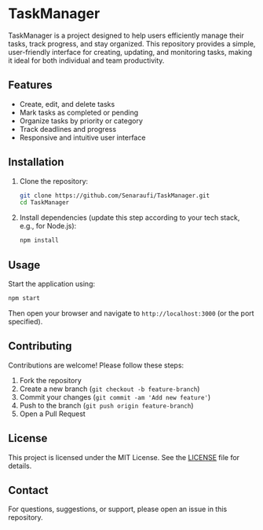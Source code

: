 # TaskManager

TaskManager is a project designed to help users efficiently manage their tasks, track progress, and stay organized. This repository provides a simple, user-friendly interface for creating, updating, and monitoring tasks, making it ideal for both individual and team productivity.

## Features

- Create, edit, and delete tasks
- Mark tasks as completed or pending
- Organize tasks by priority or category
- Track deadlines and progress
- Responsive and intuitive user interface

## Installation

1. Clone the repository:
   ```bash
   git clone https://github.com/Senaraufi/TaskManager.git
   cd TaskManager
   ```
2. Install dependencies (update this step according to your tech stack, e.g., for Node.js):
   ```bash
   npm install
   ```

## Usage

Start the application using:
```bash
npm start
```
Then open your browser and navigate to `http://localhost:3000` (or the port specified).

## Contributing

Contributions are welcome! Please follow these steps:

1. Fork the repository
2. Create a new branch (`git checkout -b feature-branch`)
3. Commit your changes (`git commit -am 'Add new feature'`)
4. Push to the branch (`git push origin feature-branch`)
5. Open a Pull Request

## License

This project is licensed under the MIT License. See the [LICENSE](LICENSE) file for details.

## Contact

For questions, suggestions, or support, please open an issue in this repository.
